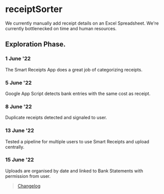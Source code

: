 # receiptSorter
We currently manually add receipt details on an Excel Spreadsheet.
We're currently bottlenecked on time and human resources. 

## Exploration Phase.
### 1 June '22
The Smart Receipts App does a great job of categorizing receipts.

### 5 June '22
Google App Script detects bank entries with the same cost as receipt. 

### 8 June '22
Duplicate receipts detected and signaled to user. 

### 13 June '22
Tested a pipeline for multiple users to use Smart Receipts and upload centrally. 

### 15 June '22
Uploads are organised by date and linked to Bank Statements with permission from user.

<blockquote class="trello-board-compact">
    <a href="{https://trello.com/b/aMz841An/receipts-sorter}">Changelog</a>
    </blockquote>
    <script src="https://p.trellocdn.com/embed.min.js"></script>